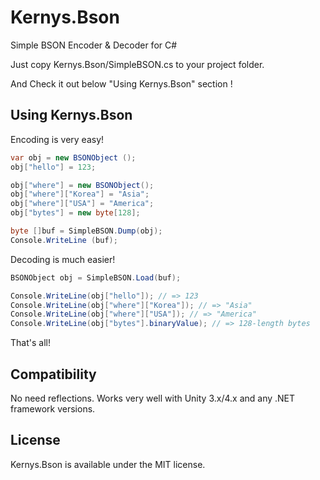 Kernys.Bson
===========

Simple BSON Encoder &amp; Decoder for C#


Just copy Kernys.Bson/SimpleBSON.cs to your project folder.

And Check it out below "Using Kernys.Bson" section !

Using Kernys.Bson
-------------------

Encoding is very easy!

```csharp
var obj = new BSONObject ();
obj["hello"] = 123;

obj["where"] = new BSONObject();
obj["where"]["Korea"] = "Asia";
obj["where"]["USA"] = "America";
obj["bytes"] = new byte[128];

byte []buf = SimpleBSON.Dump(obj);
Console.WriteLine (buf);
```

Decoding is much easier!
```csharp
BSONObject obj = SimpleBSON.Load(buf);

Console.WriteLine(obj["hello"]); // => 123
Console.WriteLine(obj["where"]["Korea"]); // => "Asia"
Console.WriteLine(obj["where"]["USA"]); // => "America"
Console.WriteLine(obj["bytes"].binaryValue); // => 128-length bytes
```

That's all!

Compatibility
-------------------

No need reflections.
Works very well with Unity 3.x/4.x and any .NET framework versions.

License
-------------------

Kernys.Bson is available under the MIT license.
